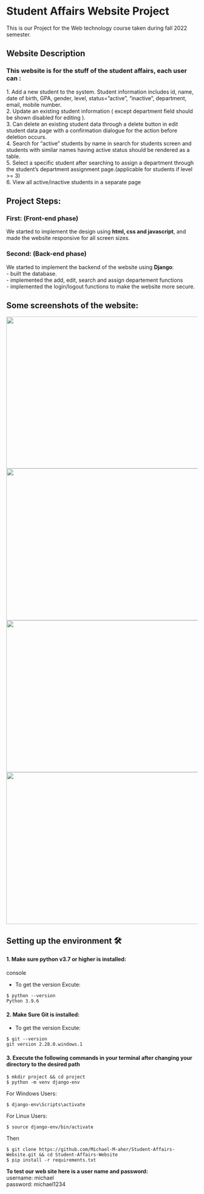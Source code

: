 # Student Affairs Website Project

This is our Project for the Web technology course taken during fall 2022 semester.

<h2> Website Description</h2>
<h3>This website is for the stuff of the student affairs, each user can :</h3>
1. Add a new student to the system. Student information includes id, name,
date of birth, GPA, gender, level, status=”active”, “inactive”, department, email,
mobile number.</br>
2. Update an existing student information ( except department field should be
shown disabled for editing ).</br>
3. Can delete an existing student data through a delete button in edit student
data page with a confirmation dialogue for the action before deletion occurs.</br>
4. Search for “active” students by name in search for students screen and
students with similar names having active status should be rendered as a table.</br>
5. Select a specific student after searching to assign a department through
the student’s department assignment page.(applicable for students if level >= 3)</br>
6. View all active/inactive students in a separate page</br>

<h2>Project Steps: </h2>
<h3>First: (Front-end phase)</h3>
We started to implement the design using <b>html, css and javascript</b>, and made the website responsive for all screen sizes.</br>
<h3>Second: (Back-end phase)</h3>
We started to implement the backend of the website using <b>Django</b>: </br>
- built the database.</br>
- implemented the add, edit, search and assign departement functions</br>
- implemented the login/logout functions to make the website more secure.</br>

<h2>Some screenshots of the website:</h2>
<div>
<img src="https://user-images.githubusercontent.com/25803558/171784915-c170ea20-55b3-425e-a4d3-8ef9f3e4e231.jpeg"  width="600" height="400" />
<img src="https://user-images.githubusercontent.com/25803558/171784996-430c1021-ffc4-4219-aa7c-31a90fb57133.jpeg"  width="600" height="400" />
<img src="https://user-images.githubusercontent.com/25803558/171785005-f3c5a692-51ba-4db0-91a9-af2b199426fe.jpeg"  width="600" height="400" />
<img src="https://user-images.githubusercontent.com/25803558/171785165-cc3649e4-dcab-4b8e-8b70-8be83ddf0197.jpeg"  width="600" height="400" />
</div>

Setting up the environment 🛠
--------------------------

#### 1. Make sure python v3.7 or higher is installed:

console
* To get the version Excute:

```
$ python --version
Python 3.9.6
```

#### 2. Make Sure Git is installed:
* To get the version Excute:
```
$ git --version
git version 2.28.0.windows.1
```

#### 3. Execute the following commands in your terminal after changing your directory to the desired path

```
$ mkdir project && cd project
$ python -m venv django-env
```

For Windows Users:
```
$ django-env\Scripts\activate
```
For Linux Users:
```
$ source django-env/bin/activate
```
Then
```
$ git clone https://github.com/Michael-M-aher/Student-Affairs-Website.git && cd Student-Affairs-Website
$ pip install -r requirements.txt
```
<b>To test our web site here is a user name and password:</b></br>
username: michael</br>
password: michael1234
